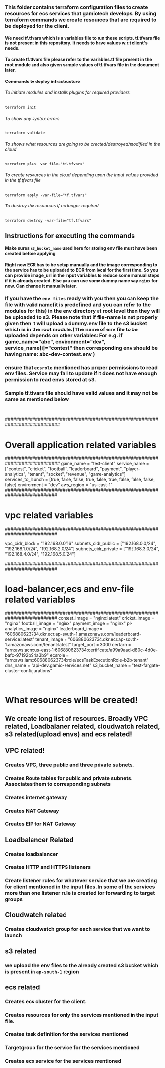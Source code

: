 ### This folder contains terraform configuration files to create resources for ecs services that gamiotech develops. By using terraform commands we create resources that are required to be deployed for the client.

#### We need tf.tfvars which is a variables file to run these scripts. tf.tfvars file is not present in this repository. It needs to have values w.r.t client's needs.
#### To create tf.tfvars file please refer to the variables.tf file present in the root module and also given sample values of tf.tfvars file in the document later. 

#### Commands to deploy infrastructure
###### To initiate modules and  installs plugins for required providers
`terraform init` 
###### To show any syntax errors
`terraform validate` 
###### To shows what resources are going to be created/destroyed/modified in the cloud 
`terraform plan -var-file="tf.tfvars"` 
###### To create resources in the cloud depending upon the input values provided in the tf.tfvars file
`terraform apply -var-file="tf.tfvars"`  
###### To destroy the resources if no longer required.
`terraform destroy -var-file="tf.tfvars"` 


## Instructions for executing the commands

#### Make sures `s3_bucket_name` used here for storing env file must have been created before applying 
#### Right now ECR has to be setup manually and the image corresponding to the service has to be uploaded to ECR from local for the first time. So you can provide image_url in the input variables to reduce some manual steps if it is already created. Else you can use some dummy name say `nginx` for now. Can change it manually later.
### If you have the `env files` ready with you then you can keep the file with valid name(it is predefined and you can refer to the modules for this) in the env directory at root level then they will be uploaded to s3. Please note that if file-name is not properly given then it will upload a dummy.env file to the s3 bucket which is in the root module.(The name of env file to be uploaded depends on other variables: For e.g. if game_name="abc", environment="dev", service_name[i]="contest" then corresponding env should be having name: abc-dev-contest.env )
### ensure that `ecsrole` mentioned has proper permissions to read env files. Service may fail to update if it does not have enough permission to read envs stored at s3.

### Sample tf.tfvars file should have valid values and it may not be same as mentioned below

<br>

############################################################################
#         Overall application related variables
############################################################################
game_name          = "test-client"
service_name       = ["contest", "cricket", "football", "leaderboard", "payment", "player-analytics", "tenant", "socket", "revenue", "game-analytics"]
services_to_launch = [true,        false,      false,         true,    false,       true,           false,    false,     false,      false]
environment        = "dev"
aws_region           = "us-east-1"
###########################################################################
#         vpc related variables
###########################################################################

vpc_cidr_block       = "192.168.0.0/16"
subnets_cidr_public  = ["192.168.0.0/24", "192.168.1.0/24", "192.168.2.0/24"]
subnets_cidr_private = ["192.168.3.0/24", "192.168.4.0/24", "192.168.5.0/24"]


###########################################################################
#             load-balancer,ecs and env-file related variables
###########################################################################
contest_image      = "nginx:latest"
cricket_image      = "nginx"
football_image     = "nginx"
payment_image      = "nginx"
pl-analytics_image = "nginx"
leaderboard_image  = "606880623734.dkr.ecr.ap-south-1.amazonaws.com/leaderboard-service:latest"
tenant_image       = "606880623734.dkr.ecr.ap-south-1.amazonaws.com/tenant:latest"
target_port        = 3000
certarn            = "arn:aws:acm:us-east-1:606880623734:certificate/a99a9aad-d80c-4d0e-bafc-97192b94a3b9"
ecsrole            = "arn:aws:iam::606880623734:role/ecsTaskExecutionRole-b2b-tenant"
dns_name           = "api-dev.gamio-services.net"
s3_bucket_name     = "test-fargate-cluster-configurations"

</br>





# What resources will be created!
## We create long list of resources. Broadly VPC related, Loadbalaner related, cloudwatch related, s3 related(upload envs) and ecs related!

## VPC related!
### Creates VPC, three public and three private subnets.
### Creates Route tables for public and private subnets. Associates them to corresponding subnets
### Creates internet gateway 
### Creates NAT Gateway
### Creates EIP for NAT Gateway


## Loadbalancer Related
### Creates loadbalancer
### Creates HTTP and HTTPS listeners
### Create listener rules for  whatever service that we are creating for client mentioned in the input files. In some of the services more than one listener rule is created for forwarding to target groups


## Cloudwatch related
### Creates cloudwatch group for each service that we want to launch

## s3 related
### we upload the env files to the already created s3 bucket which is present in `ap-south-1` region

## ecs related
### Creates ecs cluster for the client.
### Creates resources for only the services mentioned in the input file.
### Creates task definition for the services mentioned
### Targetgroup for the service for the services mentioned
### Creates ecs service for the services mentioned

